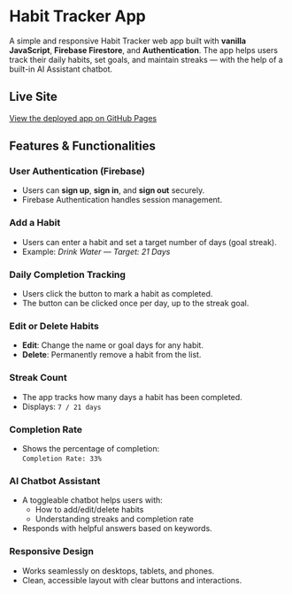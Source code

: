 # Habit Tracker App

A simple and responsive Habit Tracker web app built with **vanilla JavaScript**, **Firebase Firestore**, and **Authentication**. The app helps users track their daily habits, set goals, and maintain streaks — with the help of a built-in AI Assistant chatbot.

## Live Site

[View the deployed app on GitHub Pages](https://username.github.io/habit-tracker-app/)


## Features & Functionalities

### User Authentication (Firebase)
- Users can **sign up**, **sign in**, and **sign out** securely.
- Firebase Authentication handles session management.

### Add a Habit
- Users can enter a habit and set a target number of days (goal streak).
- Example: *Drink Water — Target: 21 Days*

### Daily Completion Tracking
- Users click the button to mark a habit as completed.
- The button can be clicked once per day, up to the streak goal.

### Edit or Delete Habits
- **Edit**: Change the name or goal days for any habit.
- **Delete**: Permanently remove a habit from the list.

### Streak Count
- The app tracks how many days a habit has been completed.
- Displays: `7 / 21 days`

### Completion Rate
- Shows the percentage of completion:  
  `Completion Rate: 33%`

### AI Chatbot Assistant
- A toggleable chatbot helps users with:
  - How to add/edit/delete habits
  - Understanding streaks and completion rate
- Responds with helpful answers based on keywords.

### Responsive Design
- Works seamlessly on desktops, tablets, and phones.
- Clean, accessible layout with clear buttons and interactions.

